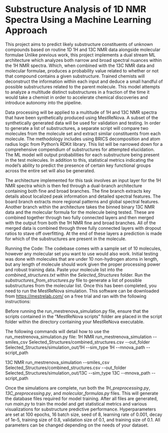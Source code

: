 # Substructure Analysis of 1D NMR Spectra Using a Machine Learning Approach
This project aims to predict likely substructure constituents of unknown 
compounds based on routine 1D 1H and 13C NMR data alongside molecular formulae 
Unlike previous work, this project implements a dual stream ML architecture 
which analyzes both narrow and broad spectral nuances within the 1H NMR spectra. 
Which, when combined with the 13C NMR data and molecular formulae, produces a 
probability value related to whether or not that compound contains a given substructure.
Trained chemists will deconstruct the information within each input and deduce 
a small handful of possible substructures related to the parent molecule. 
This model attempts to analyze a multitude distinct substructures in a fraction of 
the time it would take a chemist in order to accelerate chemical discoveries and introduce 
autonomy into the pipeline. 

Data processing will be applied to a multitude of 1H and 13C NMR spectra that have 
been synthetically produced using MestReNova. A subset of the synthetically generated 
data will be used for validation and testing. In order to generate a list of substructures, 
a separate script will compare two molecules from the molecule set and extract similar 
constituents from each molecule. The methodology includes using BRICS decomposition and atom radius 
logic from Python’s RDKit library. This list will be narrowed down for a comprehensive 
compendium of substructures for attempted elucidation. The ML model will output 
probabilities for each substructure being present in the test molecules. 
In addition to this, statistical metrics indicating the model’s ability to predict 
the presence of certain key functional groups across the entire set will also be generated.

The architecture implemented for this task involves an input layer for the 1H NMR 
spectra which is then fed through a dual-branch architecture containing both fine and 
broad branches. The fine branch extracts key details about localized peak information 
and detailed spectral features. The board branch extracts more regional patterns and 
global spectral features. Another branch within the architecture takes the binned binary 
13C NMR data and the molecular formula for the molecule being tested. These are combined 
together through two fully connected layers and then merged with the output from both 
the 1H NMR fine and broad branches. All of the merged data is combined through three 
fully connected layers with dropout ratios to stave off overfitting. At the end of 
these layers a prediction is made for which of the substructures are present in the molecule. 

Running the Code:
The codebase comes with a sample set of 10 molecules, however any molecular set you want to use
would also work. Initial testing was done with molecules that are under 10 non-hydrogen atoms in 
length, but any length of molecule should work given the proper processing power and robust
training data. Paste your molecule list into the *combined_structures.txt* within the
*Selected_Structures* folder. Run the *substructures_from_structures.py* file to generate a list
of possible substructures from the molecular list. Once this has been completed, you need to run
the MestReNova simulation. This software can be downloaded from https://mestrelab.com/ on a free
trial and ran with the following instructions:

Before running the run_mestrenova_simulation.py file, ensure that the scripts contained in the 
“MestReNova scripts” folder are placed in the script folder within the directory containing your 
MestReNova executable. 

The following commands will detail how to use the run_mestrenova_simulation.py file:
1H NMR
run_mestrenova_simulation --smiles_csv Selected_Structures/combined_structures.csv --out_folder Selected_Structures/simulation_out/1H --sim_type 1H --mnova_path <Absolute path to your MestReNova executable> --script_path <Absolute path to the folder containing the MestReNova scripts>

13C NMR
run_mestrenova_simulation --smiles_csv Selected_Structures/combined_structures.csv --out_folder Selected_Structures/simulation_out/13C --sim_type 13C --mnova_path <Absolute path to your MestReNova executable> --script_path <Absolute path to the folder containing the MestReNova scripts>

Once the simulations are complete, run both the *1H_preprocessing.py*, *13C_preprocessing.py*,
and *molecular_formulas.py* files. This will generate the database files required for model training.
After all files are generated, run *main.py* to train the model and get statistical metrics and
various visualizations for substructure predictive performance. Hyperparameters are set at 100 epochs, 
16 batch size, seed of 8, learning rate of 0.001, decay of 1e-5, training size of 0.8, validation size
of 0.1, and training size of 0.1. All parameters can be changed depending on the needs of your dataset.
